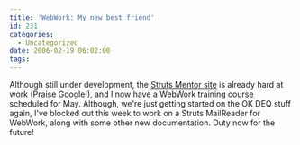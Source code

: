 ```yaml
---
title: 'WebWork: My new best friend'
id: 231
categories:
  - Uncategorized
date: 2006-02-19 06:02:00
tags:
---
```


Although still under development, the [Struts Mentor site](http://www.strutsmentor.com/) is already hard at work (Praise Google!), and I now have a WebWork training course scheduled for May. Although, we're just getting started on the OK DEQ stuff again, I've blocked out this week to work on a Struts MailReader for WebWork, along with some other new documentation. Duty now for the future!